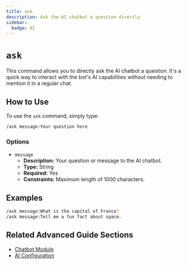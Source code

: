 ```yaml
---
title: ask
description: Ask the AI chatbot a question directly
sidebar:
  badge: AI
---
```


# `ask`

This command allows you to directly ask the AI chatbot a question. It's a quick way to interact with the bot's AI capabilities without needing to mention it in a regular chat.

## How to Use

To use the `ask` command, simply type:

```sh
/ask message:Your question here
```

### Options

*   `message`
    *   **Description:** Your question or message to the AI chatbot.
    *   **Type:** String
    *   **Required:** Yes
    *   **Constraints:** Maximum length of 1000 characters.

## Examples

```sh
/ask message:What is the capital of France?
/ask message:Tell me a fun fact about space.
```

## Related Advanced Guide Sections

*   [Chatbot Module](/advanced-guide/ai/chatbot_module)
*   [AI Configuration](/advanced-guide/ai/configuration)